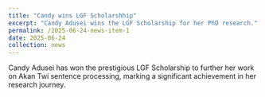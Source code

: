 ```yaml
---
title: "Candy wins LGF Scholarshhip"
excerpt: "Candy Adusei wins the LGF Scholarship for her PhD research."
permalink: /2025-06-24-news-item-1
date: 2025-06-24
collection: news
---
```


Candy Adusei has won the prestigious LGF Scholarship to further her work on Akan Twi sentence processing, marking a significant achievement in her research journey.
